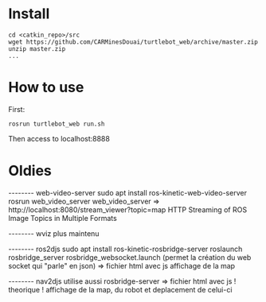 # Install
	
	cd <catkin_repo>/src
	wget https://github.com/CARMinesDouai/turtlebot_web/archive/master.zip
	unzip master.zip
	...	
	
# How to use

First:

	rosrun turtlebot_web run.sh

Then access to localhost:8888
	
# Oldies

--------	web-video-server
sudo apt install ros-kinetic-web-video-server
rosrun web_video_server web_video_server
=> http://localhost:8080/stream_viewer?topic=map
HTTP Streaming of ROS Image Topics in Multiple Formats

--------	wviz
plus maintenu

--------	ros2djs
sudo apt install ros-kinetic-rosbridge-server
roslaunch rosbridge_server rosbridge_websocket.launch
(permet la création du web socket qui "parle" en json)
=> fichier html avec js
affichage de la map

--------	nav2djs
utilise aussi rosbridge-server
=> fichier html avec js
! theorique ! affichage de la map, du robot et deplacement de celui-ci

